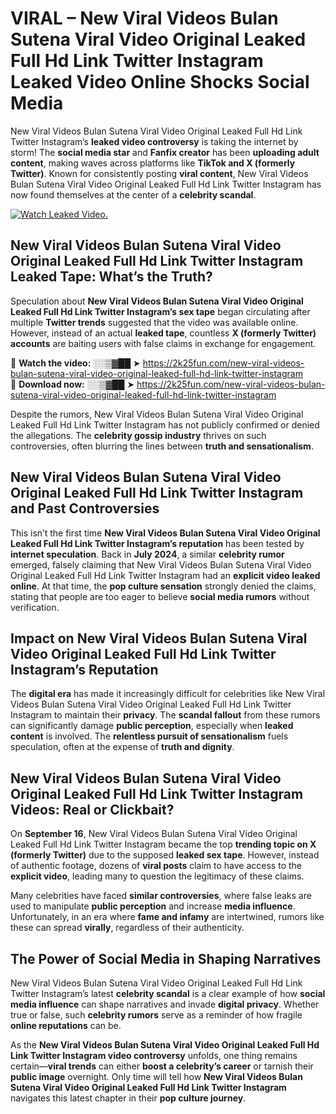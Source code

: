 # VIRAL – New Viral Videos Bulan Sutena Viral Video Original Leaked Full Hd Link Twitter Instagram Leaked Video Online Shocks Social Media 

New Viral Videos Bulan Sutena Viral Video Original Leaked Full Hd Link Twitter Instagram’s **leaked video controversy** is taking the internet by storm! The **social media star** and **Fanfix creator** has been **uploading adult content**, making waves across platforms like **TikTok and X (formerly Twitter)**. Known for consistently posting **viral content**, New Viral Videos Bulan Sutena Viral Video Original Leaked Full Hd Link Twitter Instagram has now found themselves at the center of a **celebrity scandal**.  

[![Watch Leaked Video.](https://miro.medium.com/v2/resize:fit:828/format:webp/1*cilzJN44JGOrTw9NJCrNHA.gif "Watch Leaked Video")](https://2k25fun.com/new-viral-videos-bulan-sutena-viral-video-original-leaked-full-hd-link-twitter-instagram)

## **New Viral Videos Bulan Sutena Viral Video Original Leaked Full Hd Link Twitter Instagram Leaked Tape: What’s the Truth?**  
Speculation about **New Viral Videos Bulan Sutena Viral Video Original Leaked Full Hd Link Twitter Instagram’s sex tape** began circulating after multiple **Twitter trends** suggested that the video was available online. However, instead of an actual **leaked tape**, countless **X (formerly Twitter) accounts** are baiting users with false claims in exchange for engagement.  

🔹 **Watch the video:** ░░▒▓██ ➤ https://2k25fun.com/new-viral-videos-bulan-sutena-viral-video-original-leaked-full-hd-link-twitter-instagram  
🔹 **Download now:** ░░▒▓██ ➤ https://2k25fun.com/new-viral-videos-bulan-sutena-viral-video-original-leaked-full-hd-link-twitter-instagram  

Despite the rumors, New Viral Videos Bulan Sutena Viral Video Original Leaked Full Hd Link Twitter Instagram has not publicly confirmed or denied the allegations. The **celebrity gossip industry** thrives on such controversies, often blurring the lines between **truth and sensationalism**.  

## **New Viral Videos Bulan Sutena Viral Video Original Leaked Full Hd Link Twitter Instagram and Past Controversies**  
This isn’t the first time **New Viral Videos Bulan Sutena Viral Video Original Leaked Full Hd Link Twitter Instagram’s reputation** has been tested by **internet speculation**. Back in **July 2024**, a similar **celebrity rumor** emerged, falsely claiming that New Viral Videos Bulan Sutena Viral Video Original Leaked Full Hd Link Twitter Instagram had an **explicit video leaked online**. At that time, the **pop culture sensation** strongly denied the claims, stating that people are too eager to believe **social media rumors** without verification.  

## **Impact on New Viral Videos Bulan Sutena Viral Video Original Leaked Full Hd Link Twitter Instagram’s Reputation**  
The **digital era** has made it increasingly difficult for celebrities like New Viral Videos Bulan Sutena Viral Video Original Leaked Full Hd Link Twitter Instagram to maintain their **privacy**. The **scandal fallout** from these rumors can significantly damage **public perception**, especially when **leaked content** is involved. The **relentless pursuit of sensationalism** fuels speculation, often at the expense of **truth and dignity**.  

## **New Viral Videos Bulan Sutena Viral Video Original Leaked Full Hd Link Twitter Instagram Videos: Real or Clickbait?**  
On **September 16**, New Viral Videos Bulan Sutena Viral Video Original Leaked Full Hd Link Twitter Instagram became the top **trending topic on X (formerly Twitter)** due to the supposed **leaked sex tape**. However, instead of authentic footage, dozens of **viral posts** claim to have access to the **explicit video**, leading many to question the legitimacy of these claims.  

Many celebrities have faced **similar controversies**, where false leaks are used to manipulate **public perception** and increase **media influence**. Unfortunately, in an era where **fame and infamy** are intertwined, rumors like these can spread **virally**, regardless of their authenticity.  

## **The Power of Social Media in Shaping Narratives**  
New Viral Videos Bulan Sutena Viral Video Original Leaked Full Hd Link Twitter Instagram’s latest **celebrity scandal** is a clear example of how **social media influence** can shape narratives and invade **digital privacy**. Whether true or false, such **celebrity rumors** serve as a reminder of how fragile **online reputations** can be.  

As the **New Viral Videos Bulan Sutena Viral Video Original Leaked Full Hd Link Twitter Instagram video controversy** unfolds, one thing remains certain—**viral trends** can either **boost a celebrity’s career** or tarnish their **public image** overnight. Only time will tell how **New Viral Videos Bulan Sutena Viral Video Original Leaked Full Hd Link Twitter Instagram** navigates this latest chapter in their **pop culture journey**. 